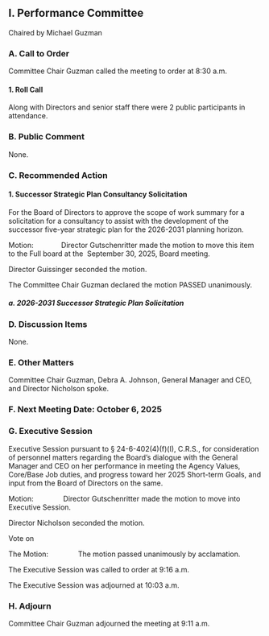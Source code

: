## I. Performance Committee

Chaired by Michael Guzman

### A. Call to Order

Committee Chair Guzman called the meeting to order at 8:30 a.m.

#### 1. Roll Call

Along with Directors and senior staff there were 2 public participants in attendance.

### B. Public Comment

None.

### C. Recommended Action

#### 1. Successor Strategic Plan Consultancy Solicitation

For the Board of Directors to approve the scope of work summary for a solicitation for a consultancy to assist with the development of the successor five-year strategic plan for the 2026-2031 planning horizon.

Motion:              Director Gutschenritter made the motion to move this item to the Full board at the  September 30, 2025, Board meeting.

Director Guissinger seconded the motion.

The Committee Chair Guzman declared the motion PASSED unanimously.

##### a. 2026-2031 Successor Strategic Plan Solicitation

### D. Discussion Items

None.

### E. Other Matters

Committee Chair Guzman, Debra A. Johnson, General Manager and CEO, and Director Nicholson spoke.

### F. Next Meeting Date: October 6, 2025

### G. Executive Session

Executive Session pursuant to § 24-6-402(4)(f)(I), C.R.S., for consideration of personnel matters regarding the Board’s dialogue with the General Manager and CEO on her performance in meeting the Agency Values, Core/Base Job duties, and progress toward her 2025 Short-term Goals, and input from the Board of Directors on the same.

Motion:               Director Gutschenritter made the motion to move into Executive Session.

Director Nicholson seconded the motion.

Vote on

The Motion:               The motion passed unanimously by  acclamation.

The Executive Session was called to order at 9:16 a.m.

The Executive Session was adjourned at 10:03 a.m.

### H. Adjourn

Committee Chair Guzman adjourned the meeting at 9:11 a.m.